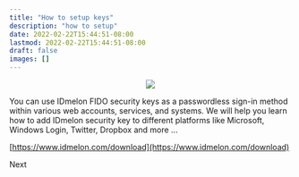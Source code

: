 ```yaml
---
title: "How to setup keys"
description: "how to setup"
date: 2022-02-22T15:44:51-08:00
lastmod: 2022-02-22T15:44:51-08:00
draft: false
images: []
---
```


<p align="center">
    <img src="/images/vendor/arts/download-desktop.png">
</p>

You can use IDmelon FIDO security keys as a passwordless sign-in method within various web accounts, services, and systems.
We will help you learn how to add IDmelon security key to different platforms like Microsoft, Windows Login, Twitter, Dropbox and more ...

[https://www.idmelon.com/download](https://www.idmelon.com/download)

<a role="button" class="btn btn-outline-primary">Next</a>

<style>@media (max-width: 480px) {.navbar, .footer { display: none; }}</style>
